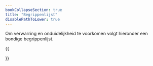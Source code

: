 ```yaml
---
bookCollapseSection: true
title: "Begrippenlijst"
disablePathToLower: true
---
```


Om verwarring en onduidelijkheid te voorkomen volgt hieronder een bondige begrippenlijst.

{{<section summary >}}
